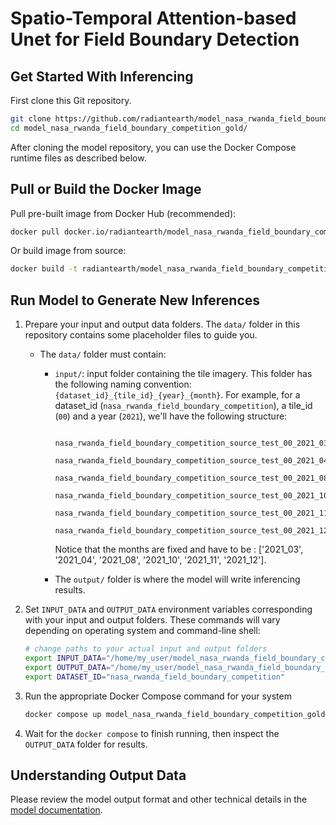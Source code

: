 # Spatio-Temporal Attention-based Unet for Field Boundary Detection

## Get Started With Inferencing

First clone this Git repository.

```bash
git clone https://github.com/radiantearth/model_nasa_rwanda_field_boundary_competition_gold.git
cd model_nasa_rwanda_field_boundary_competition_gold/
```

After cloning the model repository, you can use the Docker Compose runtime
files as described below.

## Pull or Build the Docker Image

Pull pre-built image from Docker Hub (recommended):

```bash
docker pull docker.io/radiantearth/model_nasa_rwanda_field_boundary_competition_gold:1
```

Or build image from source:

```bash
docker build -t radiantearth/model_nasa_rwanda_field_boundary_competition_gold:1 -f Dockerfile .
```

## Run Model to Generate New Inferences

1. Prepare your input and output data folders. The `data/` folder in this repository
    contains some placeholder files to guide you.

    * The `data/` folder must contain:
        * `input/`: input folder containing the tile imagery.
            This folder has the following naming convention: 
            `{dataset_id}_{tile_id}_{year}_{month}`. For example, for a dataset_id (`nasa_rwanda_field_boundary_competition`), a tile_id (`00`) and a year (`2021`), we'll have the following structure:
            ```
                nasa_rwanda_field_boundary_competition_source_test_00_2021_03/
                nasa_rwanda_field_boundary_competition_source_test_00_2021_04/
                nasa_rwanda_field_boundary_competition_source_test_00_2021_08/
                nasa_rwanda_field_boundary_competition_source_test_00_2021_10/
                nasa_rwanda_field_boundary_competition_source_test_00_2021_11/
                nasa_rwanda_field_boundary_competition_source_test_00_2021_12/
            ```
            Notice that the months are fixed and have to be : ['2021_03', '2021_04', '2021_08', '2021_10', '2021_11', '2021_12'].

        * The `output/` folder is where the model will write inferencing results.

2. Set `INPUT_DATA` and `OUTPUT_DATA` environment variables corresponding with
    your input and output folders. These commands will vary depending on operating
    system and command-line shell:

    ```bash
    # change paths to your actual input and output folders
    export INPUT_DATA="/home/my_user/model_nasa_rwanda_field_boundary_competition_gold/data/input/"
    export OUTPUT_DATA="/home/my_user/model_nasa_rwanda_field_boundary_competition_gold/data/output/"
    export DATASET_ID="nasa_rwanda_field_boundary_competition"
    ```

3. Run the appropriate Docker Compose command for your system

    ```bash
    docker compose up model_nasa_rwanda_field_boundary_competition_gold_v1
    ```

4. Wait for the `docker compose` to finish running, then inspect the
`OUTPUT_DATA` folder for results.

## Understanding Output Data

Please review the model output format and other technical details in the [model
documentation](/docs/index.md).
